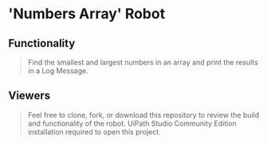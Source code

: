 # 'Numbers Array' Robot

## Functionality
> Find the smallest and largest numbers in an array and print the results in a Log Message.

## Viewers
> Feel free to clone, fork, or download this repository to review the build and functionality of the robot. UiPath Studio Community Edition installation required to open this project.
